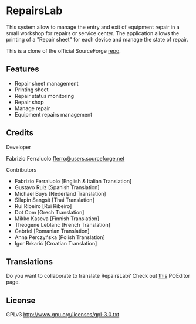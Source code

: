 # RepairsLab

This system allow to manage the entry and exit of equipment repair in a small workshop for repairs or service center. The application allows the printing of a "Repair sheet" for each device and manage the state of repair.

This is a clone of the official SourceForge [repo](https://sourceforge.net/projects/repairslab/).

## Features
* Repair sheet management
* Printing sheet
* Repair status monitoring
* Repair shop
* Manage repair
* Equipment repairs management

## Credits
Developer

Fabrizio Ferraiuolo fferro@users.sourceforge.net

Contributors
* Fabrizio Ferraiuolo [English & Italian Translation]
* Gustavo Ruiz [Spanish Translation]
* Michael Buys [Nederland Translation]
* Silapin Sangsit [Thai Translation]
* Rui Ribeiro [Rui Ribeiro]
* Dot Com [Grech Translation]
* Mikko Kaseva [Finnish Translation]
* Theogene Leblanc [French Translation]
* Gabriel [Romanian Translation]
* Anna Perczyńska [Polish Translation]
* Igor Brkarić [Croatian Translation]

## Translations
Do you want to collaborate to translate RepairsLab? Check out [this](https://poeditor.com/join/project/J2mE6PmmqX) POEditor page.


## License
GPLv3 http://www.gnu.org/licenses/gpl-3.0.txt